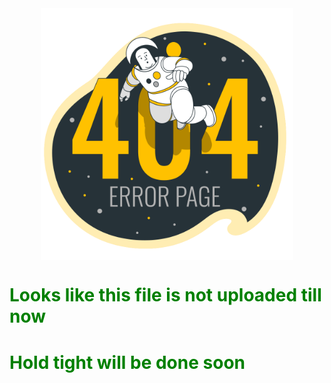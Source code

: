 <main style='color:green;'>
<img style='height:80%; width:80%; display:block; margin:0px auto 0px auto;' src='./static/svgs/404-error-lost-in-space-animate.svg'></img>
    <h1>Looks like this file is not uploaded till now</h1> 
    <h1>Hold tight will be done soon</h1>
</main>